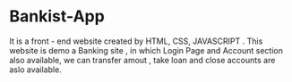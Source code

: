 # Bankist-App
It is a front - end website created by HTML, CSS, JAVASCRIPT . This website is demo a Banking site , in which Login Page and Account section also available, we can transfer amout , take loan and close accounts are aslo available.
